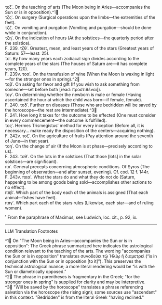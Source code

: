 τεζ᾽. On the teaching of arts (The Moon being in Aries—accompanies the Sun or is in opposition).^1🤖  
τζς᾽. On surgery (Surgical operations upon the limbs—the extremities of the feet).  
τζζ᾽. On vomiting and purgation (Vomiting and purgation—should be done while in conjunction).  
τζη᾽. On the indication of hours (At the solstices—the quarterly period after the solstice).  
F. 239. τζθ᾽. Greatest, mean, and least years of the stars (Greatest years of Saturn: 57—least: 25).  
το᾽. By how many years each zodiacal sign divides according to the complete years of the stars (The houses of Saturn are—it has complete years, 120).  
F. 239v. τοα᾽. On the transfusion of wine (When the Moon is waxing in light—for the stronger ones in spring).^2🤖  
τοβ᾽. On asking for favor and gift (If you wish to ask something from someone—set before both [read: προστιθέναι]).  
τογ᾽. On determining whether the newborn is male or female (Having ascertained the hour at which the child was born—if female, female).  
F. 240. τοδ᾽. Further on diseases (Those who are bedridden will be saved by the horoscope—the rest are intermediate).^3🤖  
F. 241. How long it takes for the outcome to be effected (One must consider in every commencement—the outcome is fulfilled).  
τος᾽. Hermes Trismegistus’ method for every inception (Before all, it is necessary... make ready the disposition of the centers—acquiring nothing).  
F. 242v. τοζ᾽. On the agriculture of fruits (Pay attention around the seventh of June—in that year).  
τοη᾽. On the change of air (If the Moon is at phase—precisely according to us).  
F. 243. τοθ᾽. On the lots in the solstices (That those [lots] in the solar solstices—are significant).  
ππ᾽. General precepts concerning atmospheric conditions. Of Syros (The beginning of observation—and after sunset, evening). Cf. cod. 12 f. 144r.  
F. 243v. παα᾽. What the stars do and what they do not do (Saturn, happening to be among goods being sold—accomplishes other actions to no effect).  
ππβ᾽. Which part of the body each of the animals is assigned (That each animal—fishes have feet).  
ππγ᾽. Which part each of the stars rules (Likewise, each star—and of ruling women).

¹ From the paraphrase of Maximus, see Ludwich, loc. cit., p. 92, ix.

---

LLM Translation Footnotes

^1🤖 On "The Moon being in Aries—accompanies the Sun or is in opposition": The Greek phrase summarized here indicates the astrological condition relevant to the teaching of the arts. The wording "accompanies the Sun or is in opposition" translates συνοδεύει τῷ Ἡλίῳ ἢ διαμετρεί (“is in conjunction with the Sun or in opposition [to it]”). This preserves the technical astrological nuance; a more literal rendering would be “is with the Sun or diametrically opposed.”  
^2🤖 The phrase in parentheses is fragmentary in the Greek; "for the stronger ones in spring" is supplied for clarity and may be interpretive.  
^3🤖 "Will be saved by the horoscope" translates a phrase referencing salvation via the horoscope (the rising sign); some sources use "ascendant" in this context. "Bedridden" is from the literal Greek "having reclined."